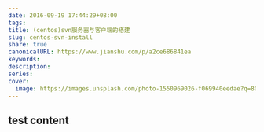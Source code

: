 ```yaml
---  
date: 2016-09-19 17:44:29+08:00  
tags:   
title: (centos)svn服务器与客户端的搭建  
slug: centos-svn-install  
share: true  
canonicalURL: https://www.jianshu.com/p/a2ce686841ea  
keywords:   
description:   
series:   
cover:  
  image: https://images.unsplash.com/photo-1550969026-f069940eedae?q=80&w=720&auto=format&fit=crop&ixlib=rb-4.0.3&ixid=M3wxMjA3fDB8MHxwaG90by1wYWdlfHx8fGVufDB8fHx8fA%3D%3D  
---  
```


## test content